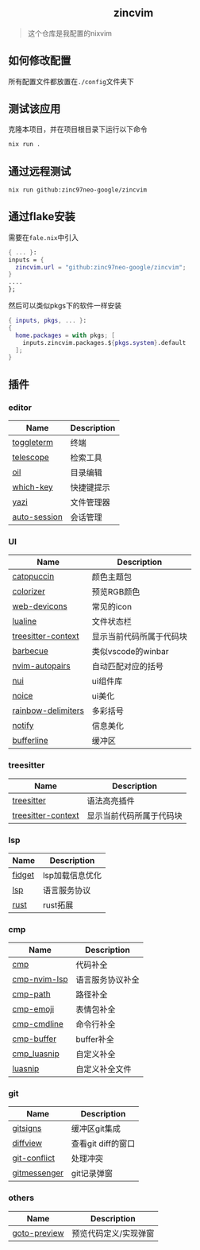 <h2 align="center">zincvim</h2>

> 这个仓库是我配置的nixvim

## 如何修改配置

所有配置文件都放置在`./config`文件夹下

## 测试该应用

克隆本项目，并在项目根目录下运行以下命令

```sh
nix run .
```

## 通过远程测试

```sh
nix run github:zinc97neo-google/zincvim
```

## 通过flake安装

需要在`fale.nix`中引入

```nix
{ ... }:
inputs = {
  zincvim.url = "github:zinc97neo-google/zincvim";
}
....
};
```

然后可以类似pkgs下的软件一样安装

```nix
{ inputs, pkgs, ... }:
{
  home.packages = with pkgs; [
    inputs.zincvim.packages.${pkgs.system}.default
  ];
}
```

## 插件

### editor

| Name | Description |
| ---- | ----------- |
| [toggleterm](https://github.com/akinsho/toggleterm.nvim) | 终端 |
| [telescope](https://github.com/nvim-telescope/telescope.nvim) | 检索工具 |
| [oil](https://github.com/stevearc/oil.nvim) | 目录编辑 |
| [which-key](https://github.com/folke/which-key.nvim) | 快捷键提示 |
| [yazi](https://github.com/mikavilpas/yazi.nvim) | 文件管理器 |
| [auto-session](https://github.com/rmagatti/auto-session) | 会话管理 |

### UI

| Name | Description |
| ---- | ----------- |
| [catppuccin](https://github.com/catppuccin/nvim) | 颜色主题包 |
| [colorizer](https://github.com/norcalli/nvim-colorizer.lua) | 预览RGB颜色 |
| [web-devicons](https://github.com/nvim-tree/nvim-web-devicons) | 常见的icon |
| [lualine](https://github.com/nvim-lualine/lualine.nvim) | 文件状态栏 |
| [treesitter-context](https://github.com/nvim-treesitter/nvim-treesitter-context) | 显示当前代码所属于代码块 |
| [barbecue](https://github.com/utilyre/barbecue.nvim) | 类似vscode的winbar |
| [nvim-autopairs](https://github.com/windwp/nvim-autopairs) | 自动匹配对应的括号 |
| [nui](https://github.com/MunifTanjim/nui.nvim) | ui组件库 |
| [noice](https://github.com/folke/noice.nvim) | ui美化 |
| [rainbow-delimiters](https://github.com/HiPhish/rainbow-delimiters.nvim) | 多彩括号 |
| [notify](https://github.com/rcarriga/nvim-notify) | 信息美化 | 
| [bufferline](https://github.com/akinsho/bufferline.nvim) | 缓冲区 |

### treesitter

| Name | Description |
| ---- | ----------- |
| [treesitter](https://github.com/nvim-treesitter/nvim-treesitter) | 语法高亮插件 |
| [treesitter-context](https://github.com/nvim-treesitter/nvim-treesitter-context) | 显示当前代码所属于代码块 |

### lsp

| Name | Description |
| ---- | ----------- |
| [fidget](https://github.com/j-hui/fidget.nvim) | lsp加载信息优化 |
| [lsp](https://github.com/neovim/nvim-lspconfig) | 语言服务协议 |
| [rust](https://github.com/mrcjkb/rustaceanvim) | rust拓展 |

### cmp

| Name | Description |
| ---- | ----------- |
| [cmp](https://github.com/hrsh7th/nvim-cmp) | 代码补全 |
| [cmp-nvim-lsp](https://github.com/hrsh7th/cmp-nvim-lsp) | 语言服务协议补全 |
| [cmp-path](https://github.com/hrsh7th/cmp-path) | 路径补全 |
| [cmp-emoji](https://github.com/hrsh7th/cmp-emoji) | 表情包补全 |
| [cmp-cmdline](https://github.com/hrsh7th/cmp-cmdline) | 命令行补全 |
| [cmp-buffer](https://github.com/hrsh7th/cmp-cmdline) | buffer补全 |
| [cmp_luasnip](https://github.com/saadparwaiz1/cmp_luasnip) | 自定义补全 |
| [luasnip](https://github.com/L3MON4D3/LuaSnip) | 自定义补全文件 |

### git

| Name | Description |
| ---- | ----------- |
| [gitsigns](https://github.com/lewis6991/gitsigns.nvim) | 缓冲区git集成 |
| [diffview](https://github.com/sindrets/diffview.nvim) | 查看git diff的窗口 |
| [git-conflict](https://github.com/akinsho/git-conflict.nvim) | 处理冲突 |
| [gitmessenger](https://github.com/rhysd/git-messenger.vim) | git记录弹窗 |

### others

| Name | Description |
| ---- | ----------- |
| [goto-preview](https://github.com/rmagatti/goto-preview) | 预览代码定义/实现弹窗 |
